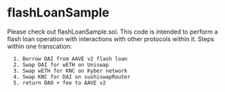 # flashLoanSample

Please check out flashLoanSample.sol. This code is intended to perform a flash loan operation with interactions with other protocols within it. Steps within one transcation:  
  
      1. Borrow DAI from AAVE v2 flash loan  
      2. Swap DAI for wETH on Uniswap  
      3. Swap wETH for KNC on Kyber network  
      4. Swap KNC for DAI on sushiswapRouter  
      5. return DAO + fee to AAVE v2  
     
